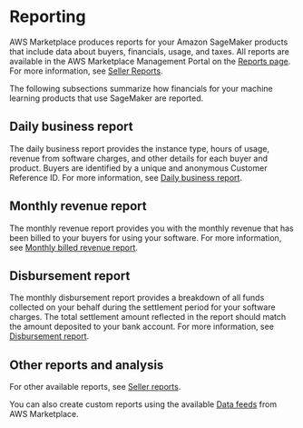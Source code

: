 # Reporting<a name="ml-reporting"></a>

 AWS Marketplace produces reports for your Amazon SageMaker products that include data about buyers, financials, usage, and taxes\. All reports are available in the AWS Marketplace Management Portal on the [Reports page](http://aws.amazon.com/marketplace/management/reports)\. For more information, see [Seller Reports](https://docs.aws.amazon.com/marketplace/latest/userguide/Reporting.html)\. 

 The following subsections summarize how financials for your machine learning products that use SageMaker are reported\. 

## Daily business report<a name="ml-daily-business-report"></a>

 The daily business report provides the instance type, hours of usage, revenue from software charges, and other details for each buyer and product\. Buyers are identified by a unique and anonymous Customer Reference ID\. For more information, see [Daily business report](https://docs.aws.amazon.com/marketplace/latest/userguide/daily-business-report.html)\. 

## Monthly revenue report<a name="ml-monthly-revenue-report"></a>

 The monthly revenue report provides you with the monthly revenue that has been billed to your buyers for using your software\. For more information, see [Monthly billed revenue report](https://docs.aws.amazon.com/marketplace/latest/userguide/monthly-billed-revenue-report.html)\. 

## Disbursement report<a name="ml-disbursement-report"></a>

 The monthly disbursement report provides a breakdown of all funds collected on your behalf during the settlement period for your software charges\. The total settlement amount reflected in the report should match the amount deposited to your bank account\. For more information, see [Disbursement report](https://docs.aws.amazon.com/marketplace/latest/userguide/monthly-disbursement-report.html)\. 

## Other reports and analysis<a name="ml-other-reports"></a>

 For other available reports, see [Seller reports](https://docs.aws.amazon.com/marketplace/latest/userguide/Reporting.html)\. 

You can also create custom reports using the available [Data feeds](data-feed.md) from AWS Marketplace\.